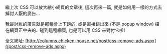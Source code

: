 繼上次 CSS 可以放大縮小網頁的文章後, 這次再來一篇, 就是如何用一樣的方式去掉討人厭的廣告... 

我最討厭的廣告就是那種會上下跑的, 或是直接跳出來 (不是 popup window) 檔在網頁正中央的.. 碰到這種網頁, 也是可以用 CSS 來對付它啦! 

全文網址: [http://columns.chicken-house.net/post/css-remove-ads.aspx](/post/css-remove-ads.aspx)